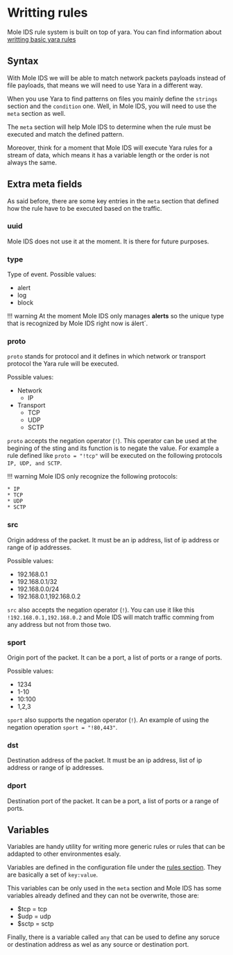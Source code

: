 # Writting rules

Mole IDS rule system is built on top of yara. You can find information about [writting basic yara rules](https://yara.readthedocs.io/en/v3.11.0/writingrules.html)

## Syntax

With Mole IDS we will be able to match network packets payloads instead of file payloads, that means we will need to use Yara in a different way.

When you use Yara to find patterns on files you mainly define the `strings` section and the `condition` one. Well, in Mole IDS, you will need to use the `meta` section as well.

The `meta` section will help Mole IDS to determine when the rule must be executed and match the defined pattern.

Moreover, think for a moment that Mole IDS will execute Yara rules for a stream of data, which means it has a variable length or the order is not always the same. 

## Extra meta fields

As said before, there are some key entries in the `meta` section that defined how the rule have to be executed based on the traffic.

### uuid

Mole IDS does not use it at the moment. It is there for future purposes.

### type

Type of event. Possible values:

* alert
* log
* block

!!! warning
    At the moment Mole IDS only manages **alerts** so the unique type that is recognized by Mole IDS right now is álert´.

### proto

`proto` stands for protocol and it defines in which network or transport protocol the Yara rule will be executed.

Possible values:

* Network
  * IP
* Transport
  * TCP
  * UDP
  * SCTP

`proto` accepts the negation operator (`!`). This operator can be used at the begining of the sting and its function is to negate the value. For example a rule defined like `proto = "!tcp"` will be executed on the following protocols `IP, UDP, and SCTP`.

!!! warning
    Mole IDS only recognize the following protocols:
    
    * IP
    * TCP
    * UDP
    * SCTP

### src

Origin address of the packet. It must be an ip address, list of ip address or range of ip addresses.

Possible values:

* 192.168.0.1
* 192.168.0.1/32
* 192.168.0.0/24
* 192.168.0.1,192.168.0.2

`src` also accepts the negation operator (`!`). You can use it like this `!192.168.0.1,192.168.0.2` and Mole IDS will match traffic comming from any address but not from those two.

### sport

Origin port of the packet. It can be a port, a list of ports or a range of ports.

Possible values:

* 1234
* 1-10
* 10:100
* 1,2,3

`sport` also supports the negation operator (`!`). An example of using the negation operation `sport = "!80,443"`.

### dst

Destination address of the packet. It must be an ip address, list of ip address or range of ip addresses.


### dport

Destination port of the packet. It can be a port, a list of ports or a range of ports.


## Variables

Variables are handy utility for writing more generic rules or rules that can be addapted to other environmentes esaly.

Variables are defined in the configuration file under the [rules section](/getting-started/configuration-overview/#rules). They are basically a set of `key:value`.

This variables can be only used in the `meta` section and Mole IDS has some variables already defined and they can not be overwrite, those are:

* $tcp = tcp
* $udp = udp
* $sctp = sctp

Finally, there is a variable called `any` that can be used to define any soruce or destination address as wel as any source or destination port.
